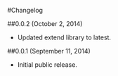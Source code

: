 #Changelog

##0.0.2 (October 2, 2014)

- Updated extend library to latest.

##0.0.1 (September 11, 2014)

- Initial public release.
